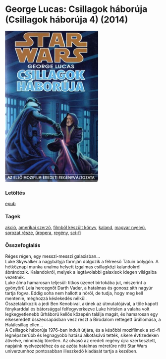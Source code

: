 # <a name="id_718">George Lucas: Csillagok háborúja (Csillagok háborúja 4) (2014)</a>
<img src="https://github.com/BercziSandor/calibre_lib/raw/main/libs/main/George%20Lucas/Csillagok%20haboruja%20%28718%29/cover.jpg" alt="cover" width="300"/>

### Letöltés
[epub](https://github.com/BercziSandor/calibre_lib/raw/main/libs/main/George%20Lucas/Csillagok%20haboruja%20%28718%29/Csillagok%20haboruja%20-%20George%20Lucas.epub)

### Tagek
[akció](https://github.com/berczisandor/calibre_lib/blob/main/libs/main/tags/akci%c3%b3.md), [amerikai szerző](https://github.com/berczisandor/calibre_lib/blob/main/libs/main/tags/amerikai%20szerz%c5%91.md), [filmből készült könyv](https://github.com/berczisandor/calibre_lib/blob/main/libs/main/tags/filmb%c5%91l%20k%c3%a9sz%c3%bclt%20k%c3%b6nyv.md), [kaland](https://github.com/berczisandor/calibre_lib/blob/main/libs/main/tags/kaland.md), [magyar nyelvű](https://github.com/berczisandor/calibre_lib/blob/main/libs/main/tags/magyar%20nyelv%c5%b1.md), [sorozat része](https://github.com/berczisandor/calibre_lib/blob/main/libs/main/tags/sorozat%20r%c3%a9sze.md), [űropera](https://github.com/berczisandor/calibre_lib/blob/main/libs/main/tags/%c5%b1ropera.md), [regény](https://github.com/berczisandor/calibre_lib/blob/main/libs/main/tags/reg%c3%a9ny.md), [sci-fi](https://github.com/berczisandor/calibre_lib/blob/main/libs/main/tags/sci-fi.md)

### Összefoglalás
<div>
<p>Réges ​régen, egy messzi-messzi galaxisban…<br>Luke Skywalker a nagybátyja farmján dolgozik a félreeső Tatuin bolygón. A hétköznapi munka unalma helyett izgalmas csillagközi kalandokról ábrándozik. Kalandokról, melyek a legtávolabbi galaxisok idegen világaiba vezetnék.<br>Luke álma hamarosan teljesül: titkos üzenet birtokába jut, miszerint a gyönyörű Leia hercegnőt Darth Vader, a hatalmas és gonosz sith nagyúr tartja fogva. Eddig soha nem hallott a nőről, de tudja, hogy meg kell mentenie, méghozzá késlekedés nélkül.<br>Összetalálkozik a jedi Ben Kenobival, akinek az útmutatójával, a tőle kapott fénykarddal és bátorsággal felfegyverkezve Luke hirtelen a valaha volt legkegyetlenebb űrháború kellős közepén találja magát, és hamarosan egy elkeseredett összecsapásban vesz részt a Birodalom rettegett űrállomása, a Halálcsillag ellen…<br>A Csillagok háborúja 1976-ban indult útjára, és a későbbi mozifilmek a sci-fi legnépszerűbb és legnagyobb hatású alkotásává tették, sikere évtizedeken átívelve, mindmáig töretlen. Az olvasó az eredeti regény újra szerkesztett, napjaink nyelvezetéhez és az azóta hatalmas méretűre nőtt Star Wars univerzumhoz pontosabban illeszkedő kiadását tartja a kezében.</p></div>


